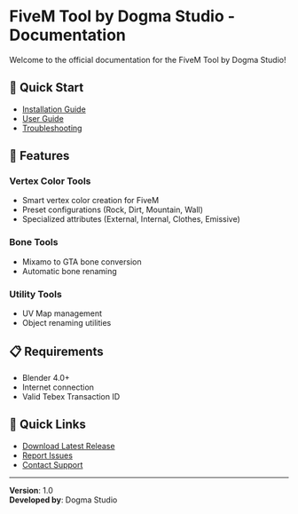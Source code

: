 # FiveM Tool by Dogma Studio - Documentation

Welcome to the official documentation for the FiveM Tool by Dogma Studio!

## 📖 Quick Start

- [Installation Guide](installation.md)
- [User Guide](user-guide.md)
- [Troubleshooting](troubleshooting.md)

## 🚀 Features

### Vertex Color Tools
- Smart vertex color creation for FiveM
- Preset configurations (Rock, Dirt, Mountain, Wall)
- Specialized attributes (External, Internal, Clothes, Emissive)

### Bone Tools
- Mixamo to GTA bone conversion
- Automatic bone renaming

### Utility Tools
- UV Map management
- Object renaming utilities

## 📋 Requirements

- Blender 4.0+
- Internet connection
- Valid Tebex Transaction ID

## 🔗 Quick Links

- [Download Latest Release](../../releases)
- [Report Issues](../../issues)
- [Contact Support](mailto:support@dogmastudio.com)

---

**Version**: 1.0  
**Developed by**: Dogma Studio 